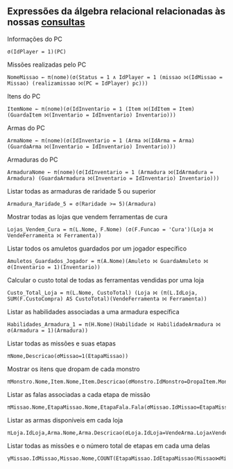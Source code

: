 ## Expressões da álgebra relacional relacionadas às nossas [consultas](./DQL.sql)

Informações do PC
```
σ(IdPlayer = 1)(PC)
```
Missões realizadas pelo PC
```
NomeMissao ← π(nome)(σ(Status = 1 ∧ IdPlayer = 1 (missao ⨝(IdMissao = Missao) (realizamissao ⨝(PC = IdPlayer) pc)))
```
Itens do PC
```
ItemNome ← π(nome)(σ(IdInventario = 1 (Item ⨝(IdItem = Item) (GuardaItem ⨝(Inventario = IdInventario) Inventario)))
```
Armas do PC
```
ArmaNome ← π(nome)(σ(IdInventario = 1 (Arma ⨝(IdArma = Arma) (GuardaArma ⨝(Inventario = IdInventario) Inventario)))
```
Armaduras do PC
```
ArmaduraNome ← π(nome)(σ(IdInventario = 1 (Armadura ⨝(IdArmadura = Armadura) (GuardaArmadura ⨝(Inventario = IdInventario) Inventario)))
```
Listar todas as armaduras de raridade 5 ou superior
```
Armadura_Raridade_5 = σ(Raridade >= 5)(Armadura)
```
Mostrar todas as lojas que vendem ferramentas de cura
```
Lojas_Vendem_Cura = π(L.Nome, F.Nome) (σ(F.Funcao = 'Cura')(Loja ⨝ VendeFerramenta ⨝ Ferramenta))
```
Listar todos os amuletos guardados por um jogador específico
```
Amuletos_Guardados_Jogador = π(A.Nome)(Amuleto ⨝ GuardaAmuleto ⨝ σ(Inventario = 1)(Inventario))
```
Calcular o custo total de todas as ferramentas vendidas por uma loja
```
Custo_Total_Loja = π(L.Nome, CustoTotal) (Loja ⨝ (π(L.IdLoja, SUM(F.CustoCompra) AS CustoTotal)(VendeFerramenta ⨝ Ferramenta))
```
Listar as habilidades associadas a uma armadura específica
```
Habilidades_Armadura_1 = π(H.Nome)(Habilidade ⨝ HabilidadeArmadura ⨝ σ(Armadura = 1)(Armadura))
```
Listar todas as missões e suas etapas
```
πNome,Descricao(σMissao=1(EtapaMissao))
```
Mostrar os itens que dropam de cada monstro
```
πMonstro.Nome,Item.Nome,Item.Descricao(σMonstro.IdMonstro=DropaItem.Monstro∧DropaItem.Item=Item.IdItem(Monstro⋈DropaItem⋈Item))
```
Listar as falas associadas a cada etapa de missão
```
πMissao.Nome,EtapaMissao.Nome,EtapaFala.Fala(σMissao.IdMissao=EtapaMissao.Missao∧EtapaMissao.IdEtapaMissao=EtapaFala.EtapaMissao(Missao⋈EtapaMissao⋈EtapaFala))
```
Listar as armas disponíveis em cada loja
```
πLoja.IdLoja,Arma.Nome,Arma.Descricao(σLoja.IdLoja=VendeArma.Loja∧VendeArma.Arma=Arma.IdArma(Loja⋈VendeArma⋈Arma))
```
Listar todas as missões e o número total de etapas em cada uma delas
```
γMissao.IdMissao,Missao.Nome,COUNT(EtapaMissao.IdEtapaMissao(Missao⋈Missao.IdMissao=EtapaMissao.MissaoEtapaMissao)
```
